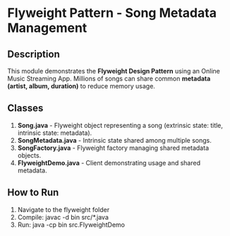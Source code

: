 # Flyweight Pattern - Song Metadata Management

## Description
This module demonstrates the **Flyweight Design Pattern** using an Online Music Streaming App.
Millions of songs can share common **metadata (artist, album, duration)** to reduce memory usage.

## Classes
1. **Song.java** - Flyweight object representing a song (extrinsic state: title, intrinsic state: metadata).
2. **SongMetadata.java** - Intrinsic state shared among multiple songs.
3. **SongFactory.java** - Flyweight factory managing shared metadata objects.
4. **FlyweightDemo.java** - Client demonstrating usage and shared metadata.

## How to Run
1. Navigate to the flyweight folder
2. Compile:
javac -d bin src/*.java
3. Run:
java -cp bin src.FlyweightDemo